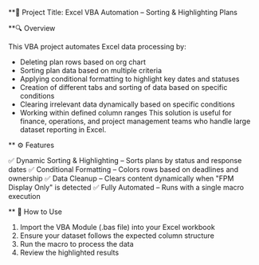 **📌 Project Title: Excel VBA Automation – Sorting & Highlighting Plans

**🔍 Overview

This VBA project automates Excel data processing by:
- Deleting plan rows based on org chart
- Sorting plan data based on multiple criteria
- Applying conditional formatting to highlight key dates and statuses
- Creation of different tabs and sorting of data based on specific conditions
- Clearing irrelevant data dynamically based on specific conditions
- Working within defined column ranges
This solution is useful for finance, operations, and project management teams who handle large dataset reporting in Excel.

** ⚙️ Features

✅ Dynamic Sorting & Highlighting – Sorts plans by status and response dates
✅ Conditional Formatting – Colors rows based on deadlines and ownership
✅ Data Cleanup – Clears content dynamically when "FPM Display Only" is detected
✅ Fully Automated – Runs with a single macro execution

** 📂 How to Use

1. Import the VBA Module (.bas file) into your Excel workbook
2. Ensure your dataset follows the expected column structure
3. Run the macro to process the data
4. Review the highlighted results
